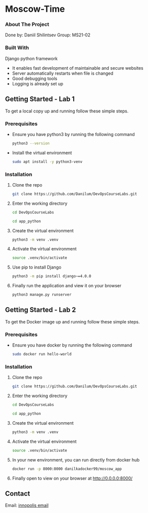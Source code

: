 # Moscow-Time

### About The Project

Done by: Daniil Shilintsev 
Group: MS21-02

### Built With

Django python framework  
- It enables fast development of maintainable and secure websites
- Server automatically restarts when file is changed
- Good debugging tools
- Logging is already set up

## Getting Started - Lab 1 

To get a local copy up and running follow these simple steps.

### Prerequisites 

* Ensure you have python3 by running the following command
  ```sh
  python3 --version
  ```
* Install the virtual environment
  ```sh
  sudo apt install -y python3-venv
  ```

### Installation

1. Clone the repo
   ```sh
   git clone https://github.com/Danilum/DevOpsCourseLabs.git
   ```
2. Enter the working directory
   ```sh
   cd DevOpsCourseLabs
   
   cd app_python
   ```
3. Create the virtual environment
   ```sh
   python3 -m venv .venv
   ```
4. Activate the virtual environment
   ```sh
   source .venv/bin/activate
   ```
5. Use pip to install Django
   ```sh
   python3 -m pip install django~=4.0.0
   ```
6. Finally run the application and view it on your browser
   ```sh
   python3 manage.py runserver
   ```

## Getting Started - Lab 2 

To get the Docker image up and running follow these simple steps.

### Prerequisites 

* Ensure you have docker by running the following command
  ```sh
  sudo docker run hello-world
  ```

### Installation

1. Clone the repo
   ```sh
   git clone https://github.com/Danilum/DevOpsCourseLabs.git
   ```
2. Enter the working directory
   ```sh
   cd DevOpsCourseLabs
   
   cd app_python
   ```
3. Create the virtual environment
   ```sh
   python3 -m venv .venv
   ```
4. Activate the virtual environment
   ```sh
   source .venv/bin/activate
   ```
5. In your new environment, you can run directly from docker hub    
   ```sh
   docker run -p 8000:8000 danilkadocker99/moscow_app
   ```  
6. Finally open to view on your browser at http://0.0.0.0:8000/ 



## Contact

Email: [innopolis email](mailto:d.shilintsev@innopolis.ru)
